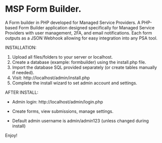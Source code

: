 # MSP Form Builder.
A Form builder in PHP developed for Managed Service Providers. 
 A PHP-based Form Builder application designed specifically for Managed Service Providers  with user management, 2FA, and email notifications. Each form outputs as a JSON Webhook allowing for easy integration into any PSA tool. 

INSTALLATION:
1. Upload all files/folders to your server or localhost.
2. Create a database (example: formbuilder) using the install.php file. 
3. Import the database SQL provided separately (or create tables manually if needed).
4. Visit: http://localhost/admin/install.php
5. Complete the install wizard to set admin account and settings.

AFTER INSTALL:
- Admin login: http://localhost/admin/login.php
- Create forms, view submissions, manage settings.

- Default admin username is admin/admin123 (unless changed during install) 

Enjoy!
